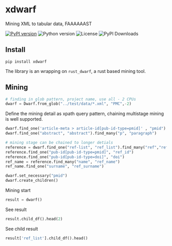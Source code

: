 # xdwarf
Mining XML to tabular data, FAAAAAAST

[![PyPI version](https://img.shields.io/pypi/v/xdwarf)](https://pypi.org/project/xdwarf)
![Python version](https://img.shields.io/pypi/pyversions/xdwarf)
![License](https://img.shields.io/github/license/raynardj/xdwarf)
![PyPI Downloads](https://img.shields.io/pypi/dm/xdwarf)

## Install
```shell
pip install xdwarf
```

The library is an wrapping on ```rust_dwarf```, a rust based mining tool.

## Mining
```python
# finding in glob pattern, project name, use all - 2 CPUs
dwarf = Dwarf.from_glob("../test/data/*.xml", "PMC",-2)
```

Define the mining detail as xpath query pattern, chaining multistage mining is well supported.
```python
dwarf.find_one('article-meta > article-id[pub-id-type=pmid]' , "pmid")
dwarf.find_one("abstract", "abstract").find_many("p", "paragraph")

# mining stage can be chained to longer detials
reference = dwarf.find_one("ref-list", "ref_list").find_many("ref","reference")
reference.find_one("pub-id[pub-id-type=pmid]", "ref_id")
reference.find_one("pub-id[pub-id-type=doi]", "doi")
ref_name = reference.find_many("name", "ref_name")
ref_name.find_one("surname", "ref_surname")
```

```python
dwarf.set_necessary("pmid")
dwarf.create_children()
```

Mining start
```python
result = dwarf()
```

See result
```python
result.child_df().head(2)
```

See child result
```python
result['ref_list'].child_df().head()
```